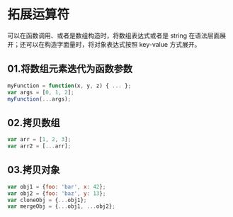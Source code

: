 # 拓展运算符

可以在函数调用、或者是数组构造时，将数组表达式或者是 string 在语法层面展开；还可以在构造字面量时，将对象表达式按照 key-value 方式展开。

## 01.将数组元素迭代为函数参数

```js
myFunction = function(x, y, z) { ... };
var args = [0, 1, 2];
myFunction(...args);             
```

## 02.拷贝数组

```js
var arr = [1, 2, 3];
var arr2 = [...arr];
```

## 03.拷贝对象

```js
var obj1 = {foo: 'bar', x: 42};
var obj2 = {foo: 'baz', y: 13};
var cloneObj = {...obj1};
var mergeObj = {...obj1, ...obj2};
```

